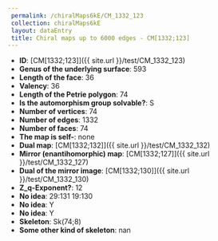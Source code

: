 ```yaml
--- 
 permalink: /chiralMaps6kE/CM_1332_123 
 collection: chiralMaps6kE
 layout: dataEntry
 title: Chiral maps up to 6000 edges - CM[1332;123]
---
```


- **ID**: [CM[1332;123]]({{ site.url }}/test/CM_1332_123)
- **Genus of the underlying surface**: 593
- **Length of the face**: 36
- **Valency**: 36
- **Length of the Petrie polygon**: 74
- **Is the automorphism group solvable?**: S
- **Number of vertices**: 74
- **Number of edges**: 1332
- **Number of faces**: 74
- **The map is self-**: none
- **Dual map**: [CM[1332;132]]({{ site.url }}/test/CM_1332_132)
- **Mirror (enantihomorphic) map**: [CM[1332;127]]({{ site.url }}/test/CM_1332_127)
- **Dual of the mirror image**: [CM[1332;130]]({{ site.url }}/test/CM_1332_130)
- **Z_q-Exponent?**: 12
- **No idea**:  29:131 19:130
- **No idea**: Y
- **No idea**: Y
- **Skeleton**: Sk(74;8)
- **Some other kind of skeleton**: nan

